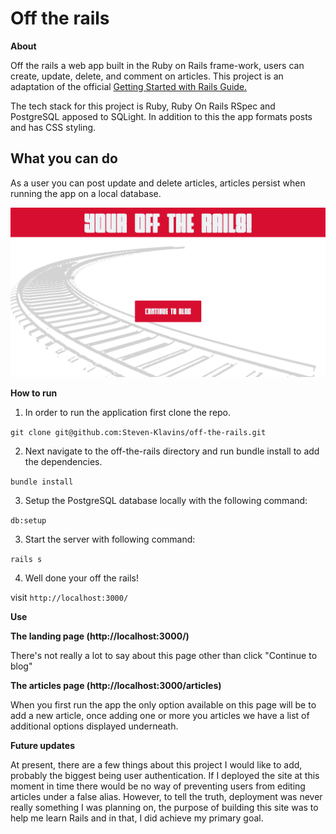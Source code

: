# Off the rails

**About**

Off the rails a web app built in the Ruby on Rails frame-work, users can create, update, delete, and comment on articles. This project is an adaptation of the official [Getting Started with Rails Guide.](https://guides.rubyonrails.org/getting_started.html) 


The tech stack for this project is Ruby, Ruby On Rails RSpec and PostgreSQL apposed to SQLight. In addition to this the app formats posts and has CSS styling. 

## What you can do

As a user you can post update and delete articles, articles persist when running the app on a local database.

![](/Screenshot.png)

**How to run**

1. In order to run the application first clone the repo.

`git clone git@github.com:Steven-Klavins/off-the-rails.git`

2. Next navigate to the off-the-rails directory and run bundle install to add the dependencies.

`bundle install`

3. Setup the PostgreSQL database locally with the following command:

`db:setup`

3. Start the server with following command:

`rails s` 

4. Well done your off the rails!

visit `http://localhost:3000/`

**Use**

**The landing page (http://localhost:3000/)**

There's not really a lot to say about this page other than click "Continue to blog"

**The articles page (http://localhost:3000/articles)**

When you first run the app the only option available on this page will be to add a new article, once adding one or more you articles we have a list of additional options displayed underneath.

**Future updates**

At present, there are a few things about this project I would like to add, probably the biggest being user authentication. If I deployed the site at this moment in time there would be no way of preventing users from editing articles under a false alias. However, to tell the truth, deployment was never really something I was planning on, the purpose of building this site was to help me learn Rails and in that, I did achieve my primary goal.  
